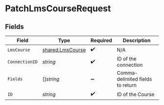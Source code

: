 # PatchLmsCourseRequest


## Fields

| Field                                                       | Type                                                        | Required                                                    | Description                                                 |
| ----------------------------------------------------------- | ----------------------------------------------------------- | ----------------------------------------------------------- | ----------------------------------------------------------- |
| `LmsCourse`                                                 | [shared.LmsCourse](../../../pkg/models/shared/lmscourse.md) | :heavy_check_mark:                                          | N/A                                                         |
| `ConnectionID`                                              | *string*                                                    | :heavy_check_mark:                                          | ID of the connection                                        |
| `Fields`                                                    | []*string*                                                  | :heavy_minus_sign:                                          | Comma-delimited fields to return                            |
| `ID`                                                        | *string*                                                    | :heavy_check_mark:                                          | ID of the Course                                            |